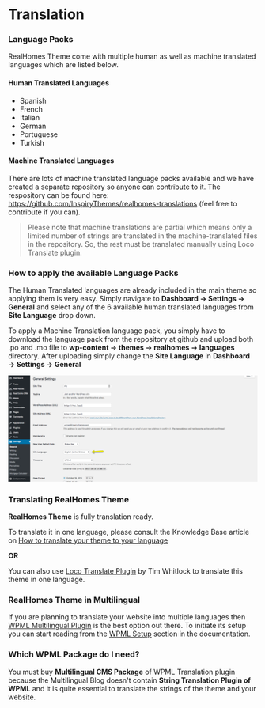 # **Translation**

### **Language Packs**

RealHomes Theme come with multiple human as well as machine translated languages which are listed below.

#### **Human Translated Languages**

- Spanish
- French
- Italian
- German
- Portuguese
- Turkish

#### **Machine Translated Languages**

There are lots of machine translated language packs available and we have created a separate repository so anyone can contribute to it. The respository can be found here: https://github.com/InspiryThemes/realhomes-translations (feel free to contribute if you can).

> Please note that machine translations are partial which means only a limited number of strings are translated in the machine-translated files in the repository. So, the rest must be translated manually using Loco Translate plugin.

### **How to apply the available Language Packs**

The Human Translated languages are already included in the main theme so applying them is very easy. Simply navigate to **Dashboard → Settings → General** and select any of the 6 available human translated languages from **Site Language** drop down.

To apply a Machine Translation language pack, you simply have to download the language pack from the repository at github and upload both .po and .mo file to **wp-content → themes → realhomes → languages** directory. After uploading simply change the **Site Language** in **Dashboard → Settings → General**

![How to apply an available language pack](images/language-packs-translation/select-language.png)

### **Translating RealHomes Theme**

**RealHomes Theme** is fully translation ready.

To translate it in one language, please consult the Knowledge Base article on [How to translate your theme to your language](https://support.inspirythemes.com/knowledgebase/how-to-translate-your-theme-to-your-language/)

**OR**

You can also use [Loco Translate Plugin](https://wordpress.org/plugins/loco-translate/) by Tim Whitlock to translate this theme in one language.

### **RealHomes Theme in Multilingual**

If you are planning to translate your website into multiple languages then [WPML Multilingual Plugin](https://wpml.org) is the best option out there. To initiate its setup you can start reading from the [WPML Setup](https://realhomes.io/documentation/wpml-basic-setup/) section in the documentation.

### **Which WPML Package do I need?**

You must buy **Multilingual CMS Package** of WPML Translation plugin because the Multilingual Blog doesn't contain **String Translation Plugin of WPML** and it is quite essential to translate the strings of the theme and your website.